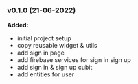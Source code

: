 ### v0.1.0 (21-06-2022)
**Added:**
- initial project setup
- copy reusable widget & utils
- add sign in page
- add firebase services for sign in sign up
- add sign in & sign up cubit
- add entities for user 